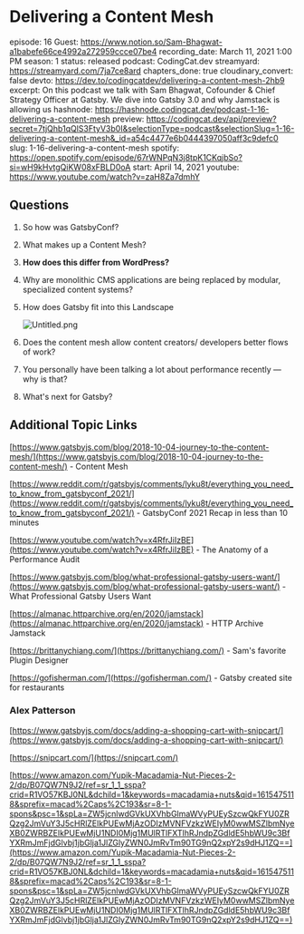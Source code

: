 # Delivering a Content Mesh

episode: 16
Guest: https://www.notion.so/Sam-Bhagwat-a1babefe66ce4992a272959ccce07be4
recording_date: March 11, 2021 1:00 PM
season: 1
status: released
podcast: CodingCat.dev
streamyard: https://streamyard.com/7ja7ce8ard
chapters_done: true
cloudinary_convert: false
devto: https://dev.to/codingcatdev/delivering-a-content-mesh-2hb9
excerpt: On this podcast we talk with Sam Bhagwat, Cofounder & Chief Strategy Officer at Gatsby. We dive into Gatsby 3.0 and why Jamstack is allowing us
hashnode: https://hashnode.codingcat.dev/podcast-1-16-delivering-a-content-mesh
preview: https://codingcat.dev/api/preview?secret=7tjQhb1qQlS3FtyV3b0I&selectionType=podcast&selectionSlug=1-16-delivering-a-content-mesh&_id=a54c4477e6b0444397050aff3c9defc0
slug: 1-16-delivering-a-content-mesh
spotify: https://open.spotify.com/episode/67rWNPqN3j8tpK1CKqjbSo?si=wH9kHvtgQiKW08xFBLD0oA
start: April 14, 2021
youtube: https://www.youtube.com/watch?v=zaH8Za7dmhY

## Questions

1. So how was GatsbyConf?
2. What makes up a Content Mesh?
3. **How does this differ from WordPress?**
4. Why are monolithic CMS applications are being replaced by modular, specialized content systems?
5. How does Gatsby fit into this Landscape
    
    ![Untitled.png](Untitled.png)
    
6. Does the content mesh allow content creators/ developers better flows of work?
7. You personally have been talking a lot about performance recently — why is that?
8. What's next for Gatsby?

## Additional Topic Links

[https://www.gatsbyjs.com/blog/2018-10-04-journey-to-the-content-mesh/](https://www.gatsbyjs.com/blog/2018-10-04-journey-to-the-content-mesh/) - Content Mesh

[https://www.reddit.com/r/gatsbyjs/comments/lyku8t/everything_you_need_to_know_from_gatsbyconf_2021/](https://www.reddit.com/r/gatsbyjs/comments/lyku8t/everything_you_need_to_know_from_gatsbyconf_2021/) - GatsbyConf 2021 Recap in less than 10 minutes

[https://www.youtube.com/watch?v=x4RfrJiIzBE](https://www.youtube.com/watch?v=x4RfrJiIzBE) - The Anatomy of a Performance Audit

[https://www.gatsbyjs.com/blog/what-professional-gatsby-users-want/](https://www.gatsbyjs.com/blog/what-professional-gatsby-users-want/) - What Professional Gatsby Users Want

[https://almanac.httparchive.org/en/2020/jamstack](https://almanac.httparchive.org/en/2020/jamstack) - HTTP Archive Jamstack

[https://brittanychiang.com/](https://brittanychiang.com/) - Sam's favorite Plugin Designer

[https://gofisherman.com/](https://gofisherman.com/) - Gatsby created site for restaurants

### Alex Patterson

[https://www.gatsbyjs.com/docs/adding-a-shopping-cart-with-snipcart/](https://www.gatsbyjs.com/docs/adding-a-shopping-cart-with-snipcart/)

[https://snipcart.com/](https://snipcart.com/)

[https://www.amazon.com/Yupik-Macadamia-Nut-Pieces-2-2/dp/B07QW7N9J2/ref=sr_1_1_sspa?crid=R1VO57KBJ0NL&dchild=1&keywords=macadamia+nuts&qid=1615475118&sprefix=macad%2Caps%2C193&sr=8-1-spons&psc=1&spLa=ZW5jcnlwdGVkUXVhbGlmaWVyPUEySzcwQkFYU0ZRQzg2JmVuY3J5cHRlZElkPUEwMjAzODIzMVNFVzkzWEIyM0wwMSZlbmNyeXB0ZWRBZElkPUEwMjU1NDI0Mjg1MUlRTlFXTlhRJndpZGdldE5hbWU9c3BfYXRmJmFjdGlvbj1jbGlja1JlZGlyZWN0JmRvTm90TG9nQ2xpY2s9dHJ1ZQ==](https://www.amazon.com/Yupik-Macadamia-Nut-Pieces-2-2/dp/B07QW7N9J2/ref=sr_1_1_sspa?crid=R1VO57KBJ0NL&dchild=1&keywords=macadamia+nuts&qid=1615475118&sprefix=macad%2Caps%2C193&sr=8-1-spons&psc=1&spLa=ZW5jcnlwdGVkUXVhbGlmaWVyPUEySzcwQkFYU0ZRQzg2JmVuY3J5cHRlZElkPUEwMjAzODIzMVNFVzkzWEIyM0wwMSZlbmNyeXB0ZWRBZElkPUEwMjU1NDI0Mjg1MUlRTlFXTlhRJndpZGdldE5hbWU9c3BfYXRmJmFjdGlvbj1jbGlja1JlZGlyZWN0JmRvTm90TG9nQ2xpY2s9dHJ1ZQ==)
